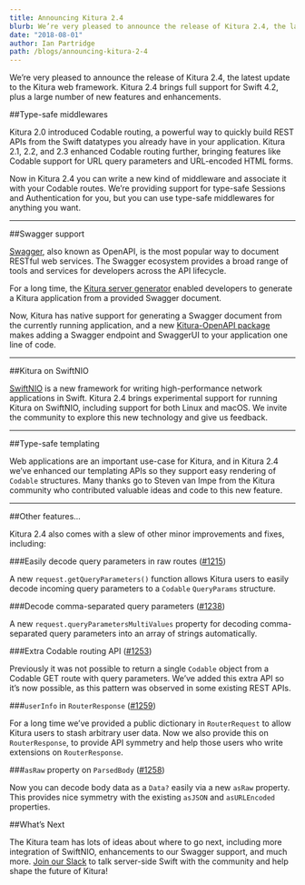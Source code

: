 ```yaml
---
title: Announcing Kitura 2.4
blurb: We’re very pleased to announce the release of Kitura 2.4, the latest update to the Kitura web framework
date: "2018-08-01"
author: Ian Partridge
path: /blogs/announcing-kitura-2-4
---
```


We’re very pleased to announce the release of Kitura 2.4, the latest update to the Kitura web framework. Kitura 2.4 brings full support for Swift 4.2, plus a large number of new features and enhancements.

##Type-safe middlewares

Kitura 2.0 introduced Codable routing, a powerful way to quickly build REST APIs from the Swift datatypes you already have in your application. Kitura 2.1, 2.2, and 2.3 enhanced Codable routing further, bringing features like Codable support for URL query parameters and URL-encoded HTML forms.

Now in Kitura 2.4 you can write a new kind of middleware and associate it with your Codable routes. We’re providing support for type-safe Sessions and Authentication for you, but you can use type-safe middlewares for anything you want.

---

##Swagger support

[Swagger](https://swagger.io/), also known as OpenAPI, is the most popular way to document RESTful web services. The Swagger ecosystem provides a broad range of tools and services for developers across the API lifecycle.

For a long time, the [Kitura server generator](https://github.com/Kitura/generator-swiftserver) enabled developers to generate a Kitura application from a provided Swagger document.

Now, Kitura has native support for generating a Swagger document from the currently running application, and a new [Kitura-OpenAPI package](https://github.com/Kitura/Kitura-OpenAPI) makes adding a Swagger endpoint and SwaggerUI to your application one line of code.

---

##Kitura on SwiftNIO

[SwiftNIO](https://github.com/apple/swift-nio/) is a new framework for writing high-performance network applications in Swift. Kitura 2.4 brings experimental support for running Kitura on SwiftNIO, including support for both Linux and macOS. We invite the community to explore this new technology and give us feedback.

---

##Type-safe templating

Web applications are an important use-case for Kitura, and in Kitura 2.4 we’ve enhanced our templating APIs so they support easy rendering of `Codable` structures. Many thanks go to Steven van Impe from the Kitura community who contributed valuable ideas and code to this new feature.

---

##Other features…

Kitura 2.4 also comes with a slew of other minor improvements and fixes, including:

###Easily decode query parameters in raw routes ([#1215](https://github.com/Kitura/Kitura/pull/1215))

A new `request.getQueryParameters()` function allows Kitura users to easily decode incoming query parameters to a `Codable` `QueryParams` structure.

###Decode comma-separated query parameters ([#1238](https://github.com/Kitura/Kitura/pull/1238))

A new `request.queryParametersMultiValues` property for decoding comma-separated query parameters into an array of strings automatically.

###Extra Codable routing API ([#1253](https://github.com/Kitura/Kitura/pull/1253))

Previously it was not possible to return a single `Codable` object from a Codable GET route with query parameters. We’ve added this extra API so it’s now possible, as this pattern was observed in some existing REST APIs.

###`userInfo` in `RouterResponse` ([#1259](https://github.com/Kitura/Kitura/pull/1259))

For a long time we’ve provided a public dictionary in `RouterRequest` to allow Kitura users to stash arbitrary user data. Now we also provide this on `RouterResponse`, to provide API symmetry and help those users who write extensions on `RouterResponse`.

###`asRaw` property on `ParsedBody` ([#1258](https://github.com/Kitura/Kitura/pull/1258))

Now you can decode body data as a `Data?` easily via a new `asRaw` property. This provides nice symmetry with the existing `asJSON` and `asURLEncoded` properties.

##What’s Next

The Kitura team has lots of ideas about where to go next, including more integration of SwiftNIO, enhancements to our Swagger support, and much more. [Join our Slack](https://slack.kitura.dev/) to talk server-side Swift with the community and help shape the future of Kitura!

